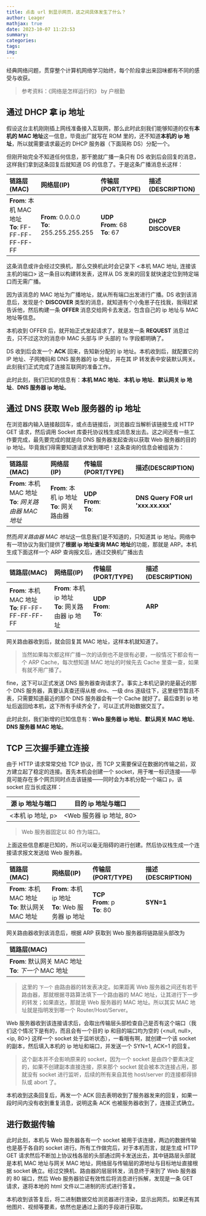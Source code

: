 ```yaml
---
title: 点击 url 到显示网页，这之间具体发生了什么？
author: Leager
mathjax: true
date: 2023-10-07 11:23:53
summary:
categories:
tags:
img:
---
```


经典网络问题，贯穿整个计算机网络学习始终，每个阶段拿出来回味都有不同的感受与收获。

<!--more-->

> 参考资料：《网络是怎样运行的》 by 户根勤

## 通过 DHCP 拿 ip 地址

假设这台主机刚刚插上网线准备接入互联网，那么此时此刻我们能够知道的仅有**本机的 MAC 地址**这一信息，毕竟出厂就写在 ROM 里的，还不知道**本机的 ip 地址**，所以就需要请求最近的 DHCP 服务器（下面简称 DS）分配一个。

但刚开始完全不知道任何信息，那干脆就广播一条只有 DS 收到后会回复的消息，这样我们拿到这条回复后就知道 DS 的信息了。于是这条广播消息长这样：

|链路层(MAC)|网络层(IP)|传输层(PORT/TYPE)|描述(DESCRIPTION)|
|:-|:-|:-|:-|
|**From**: 本机 MAC 地址<br>**To**: FF-FF-FF-FF-FF-FF|**From**: 0.0.0.0<br>**To**: 255.255.255.255|**UDP**<br>**From**: 68<br>**To**: 67|**DHCP DISCOVER**|

这条消息或许会经过交换机，那么交换机此时会记录下 <本机 MAC 地址, 连接该主机的端口> 这一条目以构建转发表，这样从 DS 发来的回复就快速定位到特定端口而无需广播。

因为该消息的 MAC 地址为广播地址，就从所有端口出发进行广播。DS 收到该消息后，发现是个 **DISCOVER** 类型的消息，就知道有个小兔崽子在找我，我得赶紧告诉他，然后构建一条 **OFFER** 消息交给网卡去发送，包含自己的 ip 地址与 MAC 地址等信息。

本机收到 OFFER 后，就开始正式发起请求了，就是发一条 **REQUEST** 消息过去，只不过这次的消息中 MAC 头部与 IP 头部的 `To` 字段都明确了。

DS 收到后会发一个 **ACK** 回来，告知新分配的 ip 地址。本机收到后，就配置它的 IP 地址、子网掩码和 DNS 服务器的 ip 地址，并在其 IP 转发表中安装默认网关。此刻我们正式完成了连接互联网的准备工作。

此时此刻，我们已知的信息有：**本机 MAC 地址**、**本机 ip 地址**、**默认网关 ip 地址**、**DNS 服务器 ip 地址**。

## 通过 DNS 获取 Web 服务器的 ip 地址

在浏览器内输入链接敲回车，或点击链接后，浏览器应当解析该链接生成 HTTP GET 请求，然后调用 Socket 库委托协议栈生成消息发出去。这之间还有一些工作要完成，最先要完成的就是向 DNS 服务器发起查询以获取 Web 服务器的目的 ip 地址。毕竟我们得需要知道请求发到哪吧！这条查询的信息会被组装为：

|链路层(MAC)|网络层(IP)|传输层(PORT/TYPE)|描述(DESCRIPTION)|
|:-|:-|:-|:-|
|**From**: 本机 MAC 地址<br>**To**: *网关路由器 MAC 地址*|**From**: 本机 ip 地址<br>**To**: 网关路由器|**UDP**<br>**From**:<br>**To**:|**DNS Query FOR url 'xxx.xx.xxx'**|

然而*网关路由器 MAC 地址*这一信息我们是不知道的，只知道其 ip 地址。网络中有一项协议为我们提供了**根据 ip 地址查询 MAC 地址**的功能，那就是 ARP。本机生成下面这样一个 ARP 查询报文后，通过交换机广播出去

|链路层(MAC)|网络层(IP)|传输层(PORT/TYPE)|描述(DESCRIPTION)|
|:-|:-|:-|:-|
|**From**: 本机 MAC 地址<br>**To**: FF-FF-FF-FF-FF-FF|**From**: 本机 ip 地址<br>**To**: 网关路由器 ip 地址|**UDP**<br>**From**:<br>**To**:|**ARP**|

网关路由器收到后，就会回复其 MAC 地址，这样本机就知道了。

> 当然如果每次都这样广播一次的话倒也不是很有必要，一般情况下都会有一个 ARP Cache，每次想知道 MAC 地址的时候先去 Cache 里查一查，如果有就不用广播了。

fine，这下可以正式发送 DNS 服务器查询请求了。事实上本机记录的是最近的那个 DNS 服务器，真要认真查还得从根 dns、一级 dns 逐级往下，这里细节暂且不表，只需要知道最近的那个 DNS 服务器会有一个 Cache 就好了。最后查到 ip 地址后返回给本机，这下所有手续齐全了，可以正式开始数据交互了。

此时此刻，我们新增的已知信息有：**Web 服务器 ip 地址**、**默认网关 MAC 地址**、**DNS 服务器 MAC 地址**。

## TCP 三次握手建立连接

由于 HTTP 请求常常交给 TCP 协议，而 TCP 又需要保证在数据的传输之前，双方建立起了稳定的连接。首先本机会创建一个 socket，用于唯一标识连接——毕竟可能存在多个网页同时点击该链接——同时会为本机分配一个端口 `p`，该 socket 应当长成这样：

|源 ip 地址与端口|目的 ip 地址与端口|
|:-:|:-:|
|<本机 ip 地址, p>|<Web 服务器 ip 地址, 80>|

> Web 服务器固定以 80 作为端口。

上面这些信息都是已知的，所以可以毫无阻碍的进行创建。然后协议栈生成一个连接请求报文发送给 Web 服务器。

|链路层(MAC)|网络层(IP)|传输层(PORT/TYPE)|描述(DESCRIPTION)|
|:-|:-|:-|:-|
|**From**: 本机 MAC 地址<br>**To**: 默认网关 MAC 地址|**From**: 本机 ip 地址<br>**To**: Web 服务器 ip 地址|**TCP**<br>**From**: p<br>**To**: 80|**SYN=1**|

网关路由器收到该消息后，根据 ARP 获取到 Web 服务器将链路层头部改为

|链路层(MAC)|
|:-|
|**From**: 默认网关 MAC 地址<br>**To**: *下一个* MAC 地址|

> 这里的 `下一个` 由路由器的转发表决定。如果距离 Web 服务器之间还有若干路由器，那就根据寻路算法填下一个路由器的 MAC 地址，让其进行下一步的转发；如果直达，那就是 Web 服务器的 MAC 地址。所以其实 MAC 地址就是指明发到哪一个 Router/Host/Server。

Web 服务器收到该连接请求后，会取出传输层头部检查自己是否有这个端口（我们这个情况下是有的，而且会有一个目的 ip 和目的端口均为空的 {<null, null>, <ip, 80>} 这样一个 socket 处于监听状态），一看哦有啊，就创建一个该 socket 的副本，然后填入本机的 ip 地址和端口，并发送一个 SYN=1, ACK=1 的回复。

> 这个副本并不会影响原来的 socket，因为一个 socket 是由四个要素决定的，如果不创建副本直接连接，原来那个 socket 就会被本次连接占用，那就没有 socket 进行监听，后续的所有来自其他 host/server 的连接都得排队或 abort 了。

本机收到这条回复后，再发一个 ACK 回去表明收到了服务器发来的回复，如果一段时间内没有收到重复消息，说明这条 ACK 也被服务器收到了，连接正式确立。

## 进行数据传输

此时此刻，本机与 Web 服务器各有一个 socket 被用于该连接，两边的数据传输也是基于各自的 socket 进行。所有工作做完后，对于本机而言，就是生成 HTTP GET 请求然后不断加上协议栈各层的头部通过网卡发送出去，其中链路层头部就是本机 MAC 地址与网关 MAC 地址，网络层与传输层的源地址与目标地址直接根据 socket 确立。经过交换机、路由器的层层转发，消息终于来到了 Web 服务器的 80 端口，然后 Web 服务器验证有效性后将消息进行拆解，发现是一条 GET 请求，遂将本地的 html 文件以二进制的形式进行答复。

本机收到该答复后，将二进制数据交给浏览器进行渲染，显示出网页。如果还有其他图片、视频等要素，依然也是通过上面的手段进行获取。